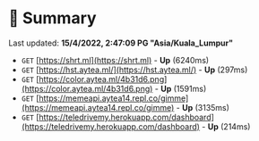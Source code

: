 # 📖 Summary
Last updated: **15/4/2022, 2:47:09 PG "Asia/Kuala_Lumpur"**

- `GET` [https://shrt.ml](https://shrt.ml) - **Up** (6240ms)
- `GET` [https://hst.aytea.ml/](https://hst.aytea.ml/) - **Up** (297ms)
- `GET` [https://color.aytea.ml/4b31d6.png](https://color.aytea.ml/4b31d6.png) - **Up** (1591ms)
- `GET` [https://memeapi.aytea14.repl.co/gimme](https://memeapi.aytea14.repl.co/gimme) - **Up** (3135ms)
- `GET` [https://teledrivemy.herokuapp.com/dashboard](https://teledrivemy.herokuapp.com/dashboard) - **Up** (214ms)
